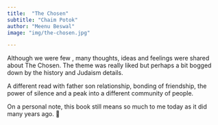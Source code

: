 ```yaml
---
title:  "The Chosen"
subtitle: "Chaim Potok"
author: "Meenu Beswal"
image: "img/the-chosen.jpg"

---
```


Although we were few , many thoughts, ideas and feelings were shared about The Chosen. The theme was really liked but perhaps a bit bogged down by the history and Judaism details. 

A different read with father son relationship, bonding of friendship, the power of silence and a peak into a different community of people. 

On a personal note, this book still means so much to me today as it did many years ago. 💙
